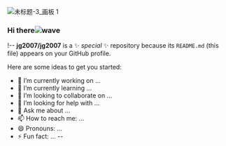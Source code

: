![未标题-3_画板 1](https://user-images.githubusercontent.com/91332664/140627296-6a7fc603-d845-4be0-bdb6-d065898cfa36.jpg)

### Hi there![wave](https://user-images.githubusercontent.com/91332664/140627300-abc75d98-a37b-4bff-b125-d887608502b6.gif)

!--
**jg2007/jg2007** is a ✨ _special_ ✨ repository because its `README.md` (this file) appears on your GitHub profile.

Here are some ideas to get you started:

- 🔭 I’m currently working on ...
- 🌱 I’m currently learning ...
- 👯 I’m looking to collaborate on ...
- 🤔 I’m looking for help with ...
- 💬 Ask me about ...
- 📫 How to reach me: ...
- 😄 Pronouns: ...
- ⚡ Fun fact: ...
--

